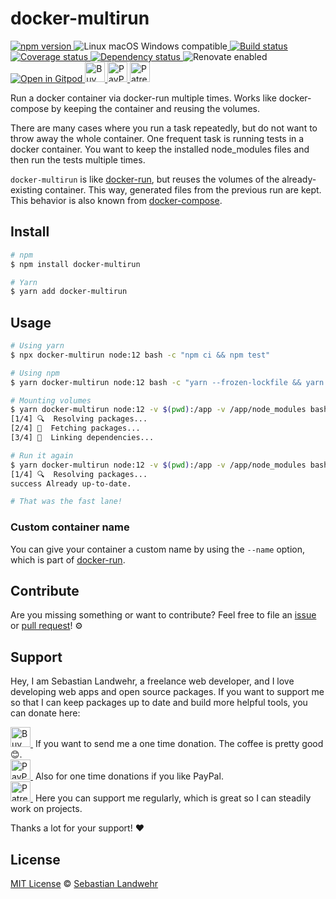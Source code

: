 <!-- TITLE/ -->
# docker-multirun
<!-- /TITLE -->

<!-- BADGES/ -->
  <p>
    <a href="https://npmjs.org/package/docker-multirun">
      <img
        src="https://img.shields.io/npm/v/docker-multirun.svg"
        alt="npm version"
      >
    </a><img src="https://img.shields.io/badge/os-linux%20%7C%C2%A0macos%20%7C%C2%A0windows-blue" alt="Linux macOS Windows compatible"><a href="https://github.com/dword-design/docker-multirun/actions">
      <img
        src="https://github.com/dword-design/docker-multirun/workflows/build/badge.svg"
        alt="Build status"
      >
    </a><a href="https://codecov.io/gh/dword-design/docker-multirun">
      <img
        src="https://codecov.io/gh/dword-design/docker-multirun/branch/master/graph/badge.svg"
        alt="Coverage status"
      >
    </a><a href="https://david-dm.org/dword-design/docker-multirun">
      <img src="https://img.shields.io/david/dword-design/docker-multirun" alt="Dependency status">
    </a><img src="https://img.shields.io/badge/renovate-enabled-brightgreen" alt="Renovate enabled"><br/><a href="https://gitpod.io/#https://github.com/dword-design/docker-multirun">
      <img src="https://gitpod.io/button/open-in-gitpod.svg" alt="Open in Gitpod">
    </a><a href="https://www.buymeacoffee.com/dword">
      <img
        src="https://www.buymeacoffee.com/assets/img/guidelines/download-assets-sm-2.svg"
        alt="Buy Me a Coffee"
        height="32"
      >
    </a><a href="https://paypal.me/SebastianLandwehr">
      <img
        src="https://dword-design.de/images/paypal.svg"
        alt="PayPal"
        height="32"
      >
    </a><a href="https://www.patreon.com/dworddesign">
      <img
        src="https://dword-design.de/images/patreon.svg"
        alt="Patreon"
        height="32"
      >
    </a>
</p>
<!-- /BADGES -->

<!-- DESCRIPTION/ -->
Run a docker container via docker-run multiple times. Works like docker-compose by keeping the container and reusing the volumes.
<!-- /DESCRIPTION -->

There are many cases where you run a task repeatedly, but do not want to throw away the whole container. One frequent task is running tests in a docker container. You want to keep the installed node_modules files and then run the tests multiple times.

`docker-multirun` is like [docker-run](https://docs.docker.com/engine/reference/run/), but reuses the volumes of the already-existing container. This way, generated files from the previous run are kept. This behavior is also known from [docker-compose](https://docs.docker.com/compose/).

<!-- INSTALL/ -->
## Install

```bash
# npm
$ npm install docker-multirun

# Yarn
$ yarn add docker-multirun
```
<!-- /INSTALL -->

## Usage

```bash
# Using yarn
$ npx docker-multirun node:12 bash -c "npm ci && npm test"

# Using npm
$ yarn docker-multirun node:12 bash -c "yarn --frozen-lockfile && yarn test"

# Mounting volumes
$ yarn docker-multirun node:12 -v $(pwd):/app -v /app/node_modules bash -c "yarn --frozen-lockfile && yarn test"
[1/4] 🔍  Resolving packages...
[2/4] 🚚  Fetching packages...
[3/4] 🔗  Linking dependencies...

# Run it again
$ yarn docker-multirun node:12 -v $(pwd):/app -v /app/node_modules bash -c "yarn --frozen-lockfile && yarn test"
[1/4] 🔍  Resolving packages...
success Already up-to-date.

# That was the fast lane!
```

### Custom container name
You can give your container a custom name by using the `--name` option, which is part of [docker-run](https://docs.docker.com/engine/reference/run/).

<!-- LICENSE/ -->
## Contribute

Are you missing something or want to contribute? Feel free to file an [issue](https://github.com/dword-design/docker-multirun/issues) or [pull request](https://github.com/dword-design/docker-multirun/pulls)! ⚙️

## Support

Hey, I am Sebastian Landwehr, a freelance web developer, and I love developing web apps and open source packages. If you want to support me so that I can keep packages up to date and build more helpful tools, you can donate here:

<p>
  <a href="https://www.buymeacoffee.com/dword">
    <img
      src="https://www.buymeacoffee.com/assets/img/guidelines/download-assets-sm-2.svg"
      alt="Buy Me a Coffee"
      height="32"
    >
  </a>&nbsp;If you want to send me a one time donation. The coffee is pretty good 😊.<br/>
  <a href="https://paypal.me/SebastianLandwehr">
    <img
      src="https://dword-design.de/images/paypal.svg"
      alt="PayPal"
      height="32"
    >
  </a>&nbsp;Also for one time donations if you like PayPal.<br/>
  <a href="https://www.patreon.com/dworddesign">
    <img
      src="https://dword-design.de/images/patreon.svg"
      alt="Patreon"
      height="32"
    >
  </a>&nbsp;Here you can support me regularly, which is great so I can steadily work on projects.
</p>

Thanks a lot for your support! ❤️

## License

[MIT License](https://opensource.org/licenses/MIT) © [Sebastian Landwehr](https://dword-design.de)
<!-- /LICENSE -->
